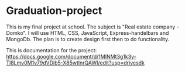 # Graduation-project
This is my final project at school.
The subject is "Real estate company - Domko".
I will use HTML, CSS, JavaScript, Express-handelbars and MongoDb.
The plan is to create design first then to do functionality.

This is documentation for the project:
https://docs.google.com/document/d/1MINMt3g1k3y-Tl8Lmv0M1v79dVDib5-X85wtlnrQAWI/edit?usp=drivesdk
